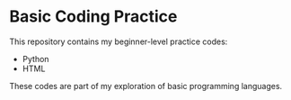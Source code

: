 # Basic Coding Practice

This repository contains my beginner-level practice codes:
- Python
- HTML

These codes are part of my exploration of basic programming languages.
